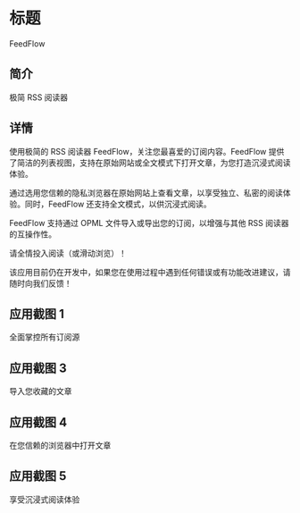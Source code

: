 # 标题

FeedFlow

## 简介

极简 RSS 阅读器

## 详情

使用极简的 RSS 阅读器 FeedFlow，关注您最喜爱的订阅内容。FeedFlow
提供了简洁的列表视图，支持在原始网站或全文模式下打开文章，为您打造沉浸式阅读体验。

通过选用您信赖的隐私浏览器在原始网站上查看文章，以享受独立、私密的阅读体验。同时，FeedFlow 还支持全文模式，以供沉浸式阅读。

FeedFlow 支持通过 OPML 文件导入或导出您的订阅，以增强与其他 RSS 阅读器的互操作性。

请全情投入阅读（或滑动浏览）！

该应用目前仍在开发中，如果您在使用过程中遇到任何错误或有功能改进建议，请随时向我们反馈！

## 应用截图 1

全面掌控所有订阅源

## 应用截图 3

导入您收藏的文章

## 应用截图 4

在您信赖的浏览器中打开文章

## 应用截图 5

享受沉浸式阅读体验
